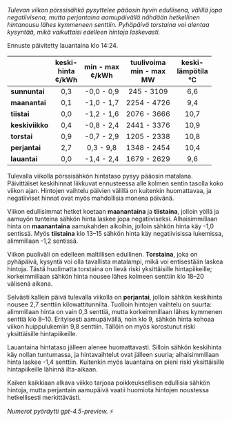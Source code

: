 *Tulevan viikon pörssisähkö pysyttelee pääosin hyvin edullisena, välillä jopa negatiivisena, mutta perjantaina aamupäivällä nähdään hetkellinen hintanousu lähes kymmeneen senttiin. Pyhäpäivä torstaina voi alentaa kysyntää, mikä vaikuttaisi edelleen hintoja laskevasti.*

Ennuste päivitetty lauantaina klo 14:24.

|              | keski-<br>hinta<br>¢/kWh | min - max<br>¢/kWh | tuulivoima<br>min - max<br>MW | keski-<br>lämpötila<br>°C |
|:-------------|:------------------------:|:------------------:|:-----------------------------:|:--------------------------:|
| **sunnuntai**|           0,3            |    -0,0 - 0,9      |          245 - 3109           |            6,6             |
| **maanantai**|           0,1            |    -1,0 - 1,7      |         2254 - 4726           |            9,4             |
| **tiistai**  |           0,0            |    -1,2 - 1,6      |         2076 - 3666           |           10,7             |
| **keskiviikko**|         0,4            |    -0,8 - 2,4      |         2441 - 3376           |           10,9             |
| **torstai**  |           0,9            |    -0,7 - 2,9      |         1205 - 2338           |           10,8             |
| **perjantai**|           2,7            |     0,3 - 9,8      |         1348 - 2454           |           10,4             |
| **lauantai** |           0,0            |    -1,4 - 2,4      |         1679 - 2629           |            9,6             |

Tulevalla viikolla pörssisähkön hintataso pysyy pääosin matalana. Päivittäiset keskihinnat liikkuvat ennusteessa alle kolmen sentin tasolla koko viikon ajan. Hintojen vaihtelu päivien välillä on kuitenkin huomattavaa, ja negatiiviset hinnat ovat myös mahdollisia monena päivänä.

Viikon edullisimmat hetket koetaan **maanantaina** ja **tiistaina**, jolloin yöllä ja aamuyön tunteina sähkön hinta laskee jopa negatiiviseksi. Alhaisimmillaan hinta on **maanantaina** aamukahden aikoihin, jolloin sähkön hinta käy -1,0 sentissä. Myös **tiistaina** klo 13–15 sähkön hinta käy negatiivisissa lukemissa, alimmillaan -1,2 sentissä.

Viikon puoliväli on edelleen maltillisen edullinen. **Torstaina**, joka on pyhäpäivä, kysyntä voi olla tavallista matalampi, mikä voi entisestään laskea hintoja. Tästä huolimatta torstaina on lievä riski yksittäisille hintapiikeille; korkeimmillaan sähkön hinta nousee lähes kolmeen senttiin klo 18–20 välisenä aikana.

Selvästi kallein päivä tulevalla viikolla on **perjantai**, jolloin sähkön keskihinta nousee 2,7 senttiin kilowattitunnilta. Tuolloin hintojen vaihtelu on suurta: alimmillaan hinta on vain 0,3 senttiä, mutta korkeimmillaan lähes kymmenen senttiä klo 8–10. Erityisesti aamupäivällä, noin klo 9, sähkön hinta kohoaa viikon huippulukemiin 9,8 senttiin. Tällöin on myös korostunut riski yksittäisille hintapiikeille.

Lauantaina hintataso jälleen alenee huomattavasti. Silloin sähkön keskihinta käy nollan tuntumassa, ja hintavaihtelut ovat jälleen suuria; alhaisimmillaan hinta laskee -1,4 senttiin. Kuitenkin myös lauantaina on pieni riski yksittäisille hintapiikeille lähinnä ilta-aikaan.

Kaiken kaikkiaan alkava viikko tarjoaa poikkeuksellisen edullisia sähkön hintoja, mutta perjantain aamupäivä vaatii huomiota hintojen noustessa hetkellisesti merkittävästi.

*Numerot pyöräytti gpt-4.5-preview.* ⚡
